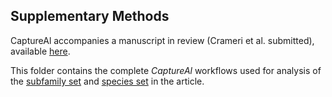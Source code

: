 ## Supplementary Methods
CaptureAl accompanies a manuscript in review (Crameri et al. submitted), available [here]().

This folder contains the complete *CaptureAl* workflows used for analysis of the [subfamily set](SubfamilySet.md) and [species set](SpeciesSet.md) in the article.
